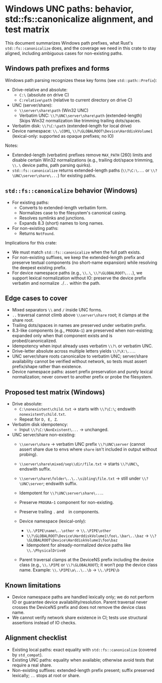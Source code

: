 # Windows UNC paths: behavior, std::fs::canonicalize alignment, and test matrix

This document summarizes Windows path prefixes, what Rust's `std::fs::canonicalize` does, and the coverage we need in this crate to stay aligned, including ambiguous cases for non-existing paths.

## Windows path prefixes and forms

Windows path parsing recognizes these key forms (see `std::path::Prefix`):

- Drive-relative and absolute:
  - `C:\` (absolute on drive C)
  - `C:relative\path` (relative to current directory on drive C)
- UNC (server/share):
  - `\\server\share\path` (Win32 UNC)
  - Verbatim UNC: `\\?\UNC\server\share\path` (extended-length)  
    Skips Win32 normalization like trimming trailing dots/spaces.
- Verbatim disk: `\\?\C:\path` (extended-length for local drive)
- Device namespace: `\\.\COM1`, `\\?\GLOBALROOT\Device\HarddiskVolume1` (lexical-only: supported as opaque prefixes; no IO)

Notes:
- Extended-length (verbatim) prefixes remove `MAX_PATH` (260) limits and disable certain Win32 normalizations (e.g., trailing dot/space trimming, `\\.\` device paths, path parsing quirks).
- `std::fs::canonicalize` returns extended-length paths (`\\?\C:\...` or `\\?\UNC\server\share\...`) for existing paths.

## `std::fs::canonicalize` behavior (Windows)

- For existing paths:
  - Converts to extended-length verbatim form.
  - Normalizes case to the filesystem's canonical casing.
  - Resolves symlinks and junctions.
  - Expands 8.3 (short) names to long names.
- For non-existing paths:
  - Returns `NotFound`.

Implications for this crate:
- We must match `std::fs::canonicalize` when the full path exists.
- For non-existing suffixes, we keep the extended-length prefix and preserve textual components (no short-name expansion) while resolving the deepest existing prefix.
- For device namespace paths (e.g., `\\.\`, `\\?\GLOBALROOT\...`), we support lexical normalization without IO: preserve the device prefix verbatim and normalize `.`/`..` within the path.

## Edge cases to cover

- Mixed separators `\\` and `/` inside UNC forms.
- `..` traversal cannot climb above `\\server\share` root; it clamps at the share root.
- Trailing dots/spaces in names are preserved under verbatim prefix.
- 8.3-like components (e.g., `PROGRA~1`) are preserved when non-existing; expanded only when that component exists and is probed/canonicalized.
- Idempotency when input already uses verbatim `\\?\` or verbatim UNC.
- Drive-letter absolute across multiple letters yields `\\?\X:\...`.
- UNC server/share roots canonicalize to verbatim UNC; server/share availability cannot be verified without network, so tests must assert prefix/shape rather than existence.
- Device namespace paths: assert prefix preservation and purely lexical normalization; never convert to another prefix or probe the filesystem.

## Proposed test matrix (Windows)

- Drive absolute:
  - `C:\nonexistent\child.txt` -> starts with `\\?\C:\`; endswith `nonexistent\child.txt`.
  - Repeat for `D, E, Z`.
- Verbatim disk idempotency:
  - Input `\\?\C:\NonExistent\...` -> unchanged.
- UNC server/share non-existing:
  - `\\server\share` -> verbatim UNC prefix `\\?\UNC\server` (cannot assert share due to envs where `share` isn't included in output without probing).
  - `\\server\share\mixed/sep\\dir/file.txt` -> starts `\\?\UNC\`, endswith suffix.
  - `\\server\share\folder\..\..\sibling\file.txt` -> still under `\\?\UNC\server`; endswith suffix.
  - Idempotent for `\\?\UNC\server\share\...`.
  - Preserve `PROGRA~1` component for non-existing.
  - Preserve trailing `.` and ` ` in components.

  - Device namespace (lexical-only):
    - `\\.\PIPE\name\..\other` -> `\\.\PIPE\other`
    - `\\?\GLOBALROOT\Device\HarddiskVolume1\foo\.\bar\..\baz` -> `\\?\GLOBALROOT\Device\HarddiskVolume1\foo\baz`
    - Idempotent for already-normalized device paths like `\\.\PhysicalDrive0`
  - Parent traversal clamps at the DeviceNS prefix including the device class (e.g., `\\.\PIPE` or `\\?\GLOBALROOT`); it won’t pop the device class name. Example: `\\.\PIPE\a\..\..\b` -> `\\.\PIPE\b`

## Known limitations

- Device namespace paths are handled lexically only; we do not perform IO or guarantee device availability/resolution. Parent traversal never crosses the DeviceNS prefix and does not remove the device class name.
- We cannot verify network share existence in CI; tests use structural assertions instead of IO checks.

## Alignment checklist

- Existing local paths: exact equality with `std::fs::canonicalize` (covered by `std_compat`).
- Existing UNC paths: equality when available; otherwise avoid tests that require a real share.
- Non-existing suffixes: extended-length prefix present; suffix preserved lexically; `..` stops at root or share.

